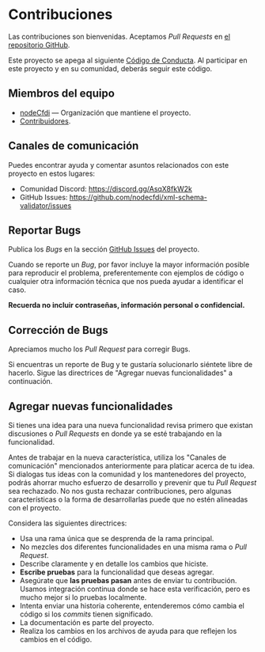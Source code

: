 # Contribuciones

Las contribuciones son bienvenidas. Aceptamos *Pull Requests* en [el repositorio GitHub][project].

Este proyecto se apega al siguiente [Código de Conducta][coc].
Al participar en este proyecto y en su comunidad, deberás seguir este código.

## Miembros del equipo

* [nodeCfdi][] — Organización que mantiene el proyecto.
* [Contribuidores][contributors].

## Canales de comunicación

Puedes encontrar ayuda y comentar asuntos relacionados con este proyecto en estos lugares:

* Comunidad Discord: <https://discord.gg/AsqX8fkW2k>
* GitHub Issues: <https://github.com/nodecfdi/xml-schema-validator/issues>

## Reportar Bugs

Publica los *Bugs* en la sección [GitHub Issues][issues] del proyecto.

Cuando se reporte un *Bug*, por favor incluye la mayor información posible para reproducir el problema, preferentemente
con ejemplos de código o cualquier otra información técnica que nos pueda ayudar a identificar el caso.

**Recuerda no incluir contraseñas, información personal o confidencial.**

## Corrección de Bugs

Apreciamos mucho los *Pull Request* para corregir Bugs.

Si encuentras un reporte de Bug y te gustaría solucionarlo siéntete libre de hacerlo.
Sigue las directrices de "Agregar nuevas funcionalidades" a continuación.

## Agregar nuevas funcionalidades

Si tienes una idea para una nueva funcionalidad revisa primero que existan discusiones o *Pull Requests*
en donde ya se esté trabajando en la funcionalidad.

Antes de trabajar en la nueva característica, utiliza los "Canales de comunicación" mencionados
anteriormente para platicar acerca de tu idea. Si dialogas tus ideas con la comunidad y los
mantenedores del proyecto, podrás ahorrar mucho esfuerzo de desarrollo y prevenir que tu
*Pull Request* sea rechazado. No nos gusta rechazar contribuciones, pero algunas características
o la forma de desarrollarlas puede que no estén alineadas con el proyecto.

Considera las siguientes directrices:

* Usa una rama única que se desprenda de la rama principal.
* No mezcles dos diferentes funcionalidades en una misma rama o *Pull Request*.
* Describe claramente y en detalle los cambios que hiciste.
* **Escribe pruebas** para la funcionalidad que deseas agregar.
* Asegúrate que **las pruebas pasan** antes de enviar tu contribución.
  Usamos integración continua donde se hace esta verificación, pero es mucho mejor si lo pruebas localmente.
* Intenta enviar una historia coherente, entenderemos cómo cambia el código si los *commits* tienen significado.
* La documentación es parte del proyecto.
* Realiza los cambios en los archivos de ayuda para que reflejen los cambios en el código.

[nodeCfdi]:     https://github.com/nodecfdi/
[project]:      https://github.com/nodecfdi/xml-schema-validator
[contributors]: https://github.com/nodecfdi/xml-schema-validator/graphs/contributors
[coc]:          https://github.com/nodecfdi/xml-schema-validator/blob/main/CODE_OF_CONDUCT.md
[issues]:       https://github.com/nodecfdi/xml-schema-validator/issues
